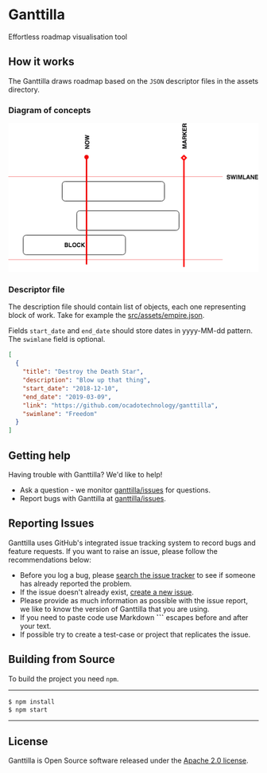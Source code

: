# Ganttilla

Effortless roadmap visualisation tool

## How it works

The Ganttilla draws roadmap based on the `JSON` descriptor files in the assets directory. 

### Diagram of concepts
   
![diagram_of concepts](diagram.png)

### Descriptor file

The description file should contain list of objects, each one representing block of work.
Take for example the [src/assets/empire.json](https://github.com/ocadotechnology/ganttilla/blob/master/src/assets/empire.json).

Fields `start_date` and `end_date` should store dates in yyyy-MM-dd pattern. The `swimlane` field is optional.

```json
[
  {
    "title": "Destroy the Death Star", 
    "description": "Blow up that thing", 
    "start_date": "2018-12-10",
    "end_date": "2019-03-09", 
    "link": "https://github.com/ocadotechnology/ganttilla", 
    "swimlane": "Freedom" 
  }
]
```
   
## Getting help

Having trouble with Ganttilla? We'd like to help!

* Ask a question - we monitor [ganttilla/issues](https://github.com/ocadotechnology/ganttilla/issues)
  for questions.
* Report bugs with Ganttilla at [ganttilla/issues](https://github.com/ocadotechnology/ganttilla/issues).


## Reporting Issues

Ganttilla uses GitHub's integrated issue tracking system to record bugs and feature
requests. If you want to raise an issue, please follow the recommendations below:

* Before you log a bug, please [search the issue tracker](https://github.com/ocadotechnology/ganttilla/issues)
  to see if someone has already reported the problem.
* If the issue doesn't already exist, [create a new issue](https://github.com/ocadotechnology/ganttilla/issues/new).
* Please provide as much information as possible with the issue report, we like to know
  the version of Ganttilla that you are using.
* If you need to paste code use Markdown **```** escapes
  before and after your text.
* If possible try to create a test-case or project that replicates the issue.


## Building from Source

To build the project you need `npm`.

----
	$ npm install
	$ npm start
----

## License

Ganttilla is Open Source software released under the
[Apache 2.0 license](http://www.apache.org/licenses/LICENSE-2.0.html).